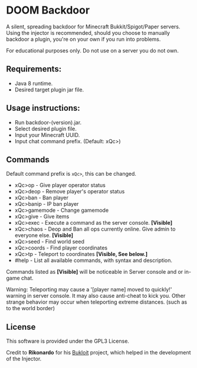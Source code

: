 

# DOOM Backdoor

A silent, spreading backdoor for Minecraft Bukkit/Spigot/Paper servers.
Using the injector is recommended, should you choose to manually backdoor a plugin, you're on your own if you run into problems.

For educational purposes only. Do not use on a server you do not own.

## Requirements:
* Java 8 runtime.
* Desired target plugin jar file.

## Usage instructions:
* Run backdoor-(version).jar.
* Select desired plugin file.
* Input your Minecraft UUID.
* Input chat command prefix. (Default: xQc>)

## Commands
Default command prefix is ``xQc>``,  this can be changed.
* xQc>op - Give player operator status
* xQc>deop - Remove player's operator status
* xQc>ban -  Ban player
* xQc>banip - IP ban player
* xQc>gamemode - Change gamemode
* xQc>give - Give items
* xQc>exec - Execute a command as the server console. **[Visible]**
* xQc>chaos - Deop and Ban all ops currently online. Give admin to everyone else. **[Visible]**
* xQc>seed - Find world seed
* xQc>coords - Find player coordinates
* xQc>tp - Teleport to coordinates **[Visible, See below.]**
* #help - List all available commands, with syntax and description.

Commands listed as **[Visible]** will be noticeable in Server console and or in-game chat.

Warning:
Teleporting may cause a '[player name] moved to quickly!' warning in server console. It may also cause anti-cheat to kick you.
Other strange behavior may occur when teleporting extreme distances. (such as to the world border)

## License
This software is provided under the GPL3 License.

Credit to **Rikonardo** for his [Bukloit](https://github.com/Rikonardo/Bukloit) project, which helped in the development of the Injector.
